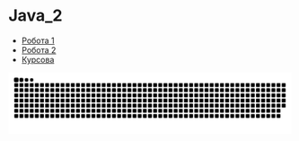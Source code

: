 # Java_2


 - [Робота 1](https://github.com/BlackCNP/Java_2/tree/main/Lab_1)  
 - [Робота 2](https://github.com/BlackCNP/Java_2/tree/main/Pr_4_v2) 
 - [Курсова](https://github.com/BlackCNP/Java_2/tree/main/kursova-v4)

<picture>
  <source media="(prefers-color-scheme: dark)" srcset="https://raw.githubusercontent.com/platane/platane/output/github-contribution-grid-snake-dark.svg">
  <source media="(prefers-color-scheme: light)" srcset="https://raw.githubusercontent.com/platane/platane/output/github-contribution-grid-snake.svg">
  <img alt="github contribution grid snake animation" src="https://raw.githubusercontent.com/platane/platane/output/github-contribution-grid-snake.svg">
</picture>
